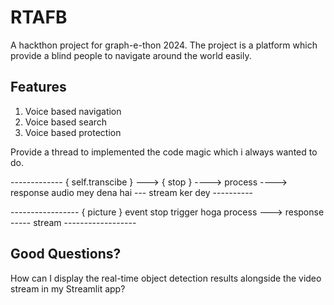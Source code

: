 # RTAFB
A hackthon project for graph-e-thon 2024. The project is a platform which provide a blind people to navigate around the world easily. 

## Features
1. Voice based navigation
2. Voice based search
3. Voice based protection


Provide a thread to implemented the code magic which i always wanted to do.
<!-- https://github.com/Uberi/speech_recognition/blob/master/reference/library-reference.rst#recognizer_instancelisten_in_backgroundsource-audiosource-callback-callablerecognizer-audiodata-any---callablebool-none -->


------------- { self.transcibe } ---> { stop } ----> process ----> response audio mey dena hai  --- stream ker dey ----------

----------------- { picture } event stop trigger  hoga process ---> response ----- stream  ------------------

## Good Questions?
How can I display the real-time object detection results alongside the video stream in my Streamlit app?